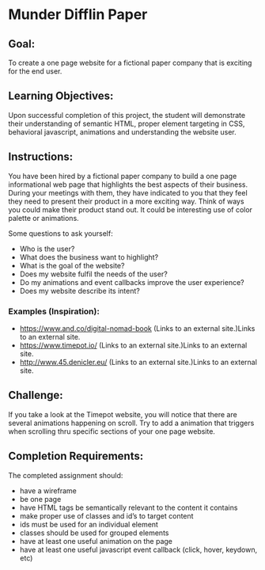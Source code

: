 # Munder Difflin Paper

## Goal:

To create a one page website for a fictional paper company that is exciting for the end user.

## Learning Objectives:

Upon successful completion of this project, the student will demonstrate their understanding of semantic HTML, proper element targeting in CSS, behavioral javascript, animations and understanding the website user.

 

## Instructions:

You have been hired by a fictional paper company to build a one page informational web page that highlights the best aspects of their business. During your meetings with them, they have indicated to you that they feel they need to present their product in a more exciting way. Think of ways you could make their product stand out. It could be interesting use of color palette or animations.

Some questions to ask yourself:

- Who is the user?
- What does the business want to highlight?
- What is the goal of the website?
- Does my website fulfil the needs of the user?
- Do my animations and event callbacks improve the user experience?
- Does my website describe its intent?
 

### Examples (Inspiration):

- https://www.and.co/digital-nomad-book (Links to an external site.)Links to an external site.
- https://www.timepot.io/ (Links to an external site.)Links to an external site.
- http://www.45.denicler.eu/ (Links to an external site.)Links to an external site.
 

## Challenge:

If you take a look at the Timepot website, you will notice that there are several animations happening on scroll. Try to add a animation that triggers when scrolling thru specific sections of your one page website.

 

## Completion Requirements:

The completed assignment should:

- have a wireframe
- be one page
- have HTML tags be semantically relevant to the content it contains
- make proper use of classes and id’s to target content
- ids must be used for an individual element
- classes should be used for grouped elements
- have at least one useful animation on the page
- have at least one useful javascript event callback (click, hover, keydown, etc)